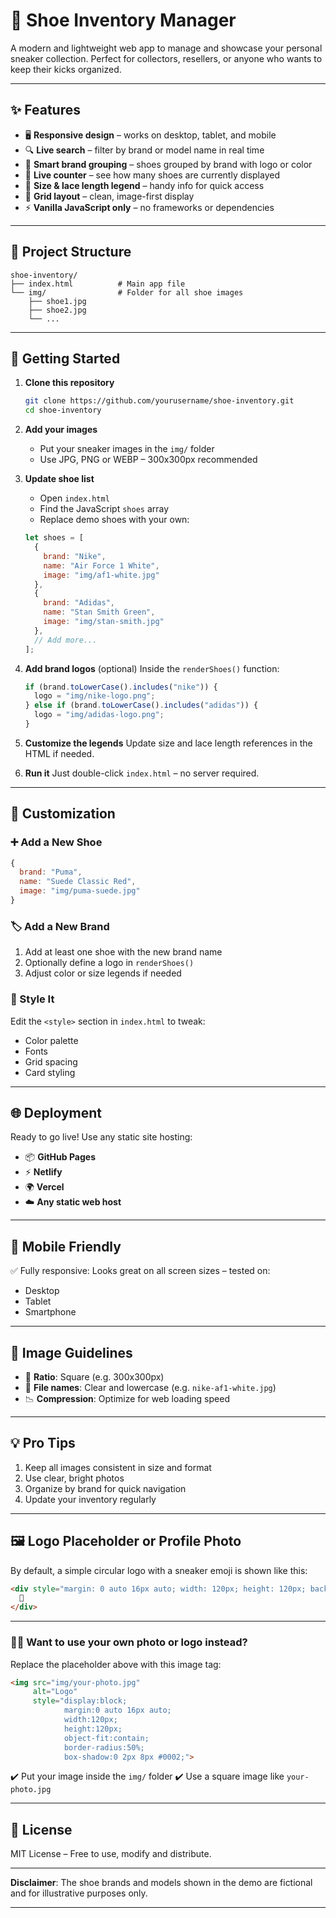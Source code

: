 

# 👟 Shoe Inventory Manager

A modern and lightweight web app to manage and showcase your personal sneaker collection.
Perfect for collectors, resellers, or anyone who wants to keep their kicks organized.

---

## ✨ Features

* 🖥️ **Responsive design** – works on desktop, tablet, and mobile
* 🔍 **Live search** – filter by brand or model name in real time
* 🧠 **Smart brand grouping** – shoes grouped by brand with logo or color
* 🧮 **Live counter** – see how many shoes are currently displayed
* 🧩 **Size & lace length legend** – handy info for quick access
* 🎨 **Grid layout** – clean, image-first display
* ⚡ **Vanilla JavaScript only** – no frameworks or dependencies

---

## 📁 Project Structure

```
shoe-inventory/
├── index.html          # Main app file
└── img/                # Folder for all shoe images
    ├── shoe1.jpg
    ├── shoe2.jpg
    └── ...
```

---

## 🚀 Getting Started

1. **Clone this repository**

   ```bash
   git clone https://github.com/yourusername/shoe-inventory.git
   cd shoe-inventory
   ```

2. **Add your images**

   * Put your sneaker images in the `img/` folder
   * Use JPG, PNG or WEBP – 300x300px recommended

3. **Update shoe list**

   * Open `index.html`
   * Find the JavaScript `shoes` array
   * Replace demo shoes with your own:

   ```javascript
   let shoes = [
     {
       brand: "Nike",
       name: "Air Force 1 White",
       image: "img/af1-white.jpg"
     },
     {
       brand: "Adidas",
       name: "Stan Smith Green",
       image: "img/stan-smith.jpg"
     },
     // Add more...
   ];
   ```

4. **Add brand logos** (optional)
   Inside the `renderShoes()` function:

   ```javascript
   if (brand.toLowerCase().includes("nike")) {
     logo = "img/nike-logo.png";
   } else if (brand.toLowerCase().includes("adidas")) {
     logo = "img/adidas-logo.png";
   }
   ```

5. **Customize the legends**
   Update size and lace length references in the HTML if needed.

6. **Run it**
   Just double-click `index.html` – no server required.

---

## 🧰 Customization

### ➕ Add a New Shoe

```javascript
{
  brand: "Puma",
  name: "Suede Classic Red",
  image: "img/puma-suede.jpg"
}
```

### 🏷️ Add a New Brand

1. Add at least one shoe with the new brand name
2. Optionally define a logo in `renderShoes()`
3. Adjust color or size legends if needed

### 🎨 Style It

Edit the `<style>` section in `index.html` to tweak:

* Color palette
* Fonts
* Grid spacing
* Card styling

---

## 🌐 Deployment

Ready to go live! Use any static site hosting:

* 📦 **GitHub Pages**
* ⚡ **Netlify**
* 🌍 **Vercel**
* ☁️ **Any static web host**

---

## 📱 Mobile Friendly

✅ Fully responsive:
Looks great on all screen sizes – tested on:

* Desktop
* Tablet
* Smartphone

---

## 📸 Image Guidelines

* 📐 **Ratio**: Square (e.g. 300x300px)
* 🧾 **File names**: Clear and lowercase (e.g. `nike-af1-white.jpg`)
* 📉 **Compression**: Optimize for web loading speed

---

## 💡 Pro Tips

1. Keep all images consistent in size and format
2. Use clear, bright photos
3. Organize by brand for quick navigation
4. Update your inventory regularly

---

## 🖼️ Logo Placeholder or Profile Photo

By default, a simple circular logo with a sneaker emoji is shown like this:

```html
<div style="margin: 0 auto 16px auto; width: 120px; height: 120px; background: #000001; border-radius: 50%; box-shadow: 0 2px 8px #0002; display: flex; align-items: center; justify-content: center; color: white; font-size: 24px; font-weight: bold;">
  👟
</div>
```

---

### 🧑‍🎨 Want to use your own photo or logo instead?

Replace the placeholder above with this image tag:

```html
<img src="img/your-photo.jpg" 
     alt="Logo" 
     style="display:block; 
            margin:0 auto 16px auto; 
            width:120px; 
            height:120px; 
            object-fit:contain; 
            border-radius:50%; 
            box-shadow:0 2px 8px #0002;">
```

✔️ Put your image inside the `img/` folder
✔️ Use a square image like `your-photo.jpg`


---

## 📄 License

MIT License – Free to use, modify and distribute.

---

**Disclaimer**: The shoe brands and models shown in the demo are fictional and for illustrative purposes only.

---


